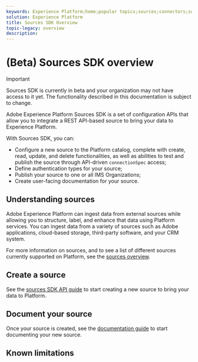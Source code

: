 ```yaml
---
keywords: Experience Platform;home;popular topics;sources;connectors;source connectors;sources sdk;sdk;SDK
solution: Experience Platform
title: Sources SDK Overview
topic-legacy: overview
description:
---
```

# (Beta) Sources SDK overview

>[!IMPORTANT]
>
>Sources SDK is currently in beta and your organization may not have access to it yet. The functionality described in this documentation is subject to change.

Adobe Experience Platform Sources SDK is a set of configuration APIs that allow you to integrate a REST API-based source to bring your data to Experience Platform.

With Sources SDK, you can:

* Configure a new source to the Platform catalog, complete with create, read, update, and delete functionalities, as well as abilities to test and publish the source through API-driven `connectionSpec` access;
* Define authentication types for your source;
* Publish your source to one or all IMS Organizations;
* Create user-facing documentation for your source.

## Understanding sources

Adobe Experience Platform can ingest data from external sources while allowing you to structure, label, and enhance that data using Platform services. You can ingest data from a variety of sources such as Adobe applications, cloud-based storage, third-party software, and your CRM system.

For more information on sources, and to see a list of different sources currently supported on Platform, see the [sources overview](../home.md).

## Create a source

See the [sources SDK API guide](./api/getting-started.md) to start creating a new source to bring your data to Platform.

## Document your source

Once your source is created, see the [documentation guide](./documentation/overview.md) to start documenting your new source.

## Known limitations